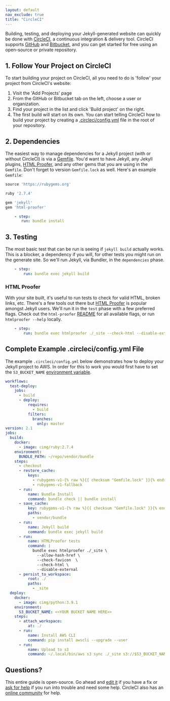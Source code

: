```yaml
---
layout: default
nav_exclude: true
title: "CircleCI"
---
```


Building, testing, and deploying your Jekyll-generated website can quickly be done with [CircleCI][0], a continuous integration & delivery tool. CircleCI supports [GitHub][1] and [Bitbucket][2], and you can get started for free using an open-source or private repository.

[0]: https://circleci.com/
[1]: https://github.com/
[2]: https://bitbucket.org/

## 1. Follow Your Project on CircleCI

To start building your project on CircleCI, all you need to do is 'follow' your project from CircleCI's website:

1. Visit the 'Add Projects' page
1. From the GitHub or Bitbucket tab on the left, choose a user or organization.
1. Find your project in the list and click 'Build project' on the right.
1. The first build will start on its own. You can start telling CircleCI how to build your project by creating a [.circleci/config.yml][3] file in the root of your repository.

[3]: https://circleci.com/docs/2.0/configuration-reference/

## 2. Dependencies

The easiest way to manage dependencies for a Jekyll project (with or without CircleCI) is via a [Gemfile][4]. You'd want to have Jekyll, any Jekyll plugins, [HTML Proofer](#html-proofer), and any other gems that you are using in the `Gemfile`. Don't forget to version `Gemfile.lock` as well. Here's an example `Gemfile`:

[4]: http://bundler.io/gemfile.html

```ruby
source 'https://rubygems.org'

ruby '2.7.4'

gem 'jekyll'
gem 'html-proofer'
```

```yaml
    - step:
       run: bundle install
```

## 3. Testing

The most basic test that can be run is seeing if `jekyll build` actually works. This is a blocker, a dependency if you will, for other tests you might run on the generate site. So we'll run Jekyll, via Bundler, in the `dependencies` phase.

```yaml
    - step:
        run: bundle exec jekyll build
```

### HTML Proofer

With your site built, it's useful to run tests to check for valid HTML, broken links, etc. There's a few tools out there but [HTML Proofer][5] is popular amongst Jekyll users. We'll run it in the `test` phase with a few preferred flags. Check out the `html-proofer` [README][6] for all available flags, or run `htmlproofer --help` locally.

[5]: https://github.com/gjtorikian/html-proofer
[6]: https://github.com/gjtorikian/html-proofer/blob/master/README.md#configuration

```yaml
    - step:
        run: bundle exec htmlproofer ./_site --check-html --disable-external
```

## Complete Example .circleci/config.yml File

The example `.circleci/config.yml` below demonstrates how to
deploy your Jekyll project to AWS. In order for this to work you would first have to set the
`S3_BUCKET_NAME` [environment variable](https://circleci.com/docs/2.0/env-vars/).

```yaml
workflows:
  test-deploy:
    jobs:
      - build
      - deploy:
          requires:
            - build
          filters:
            branches:
              only: master
version: 2.1
jobs:
  build:
    docker:
      - image: cimg/ruby:2.7.4
    environment:
      BUNDLE_PATH: ~/repo/vendor/bundle
    steps:
      - checkout
      - restore_cache:
          keys:
            - rubygems-v1-{% raw %}{{ checksum "Gemfile.lock" }}{% endraw %}
            - rubygems-v1-fallback
      - run:
          name: Bundle Install
          command: bundle check || bundle install
      - save_cache:
          key: rubygems-v1-{% raw %}{{ checksum "Gemfile.lock" }}{% endraw %}
          paths:
            - vendor/bundle
      - run:
          name: Jekyll build
          command: bundle exec jekyll build
      - run:
          name: HTMLProofer tests
          command: |
            bundle exec htmlproofer ./_site \
              --allow-hash-href \
              --check-favicon  \
              --check-html \
              --disable-external
      - persist_to_workspace:
          root: ./
          paths:
            - _site
  deploy:
    docker:
      - image: cimg/python:3.9.1
    environment:
      S3_BUCKET_NAME: <<YOUR BUCKET NAME HERE>>
    steps:
      - attach_workspace:
          at: ./
      - run:
          name: Install AWS CLI
          command: pip install awscli --upgrade --user
      - run:
          name: Upload to s3
          command: ~/.local/bin/aws s3 sync ./_site s3://$S3_BUCKET_NAME/ --delete --acl public-read
```

## Questions?

This entire guide is open-source. Go ahead and [edit it][7] if you have a fix or [ask for help][8] if you run into trouble and need some help. CircleCI also has an [online community][9] for help.

[7]: https://github.com/jekyll/jekyll/edit/master/docs/_docs/continuous-integration/circleci.md
[8]: https://jekyllrb.com/help/
[9]: https://discuss.circleci.com
